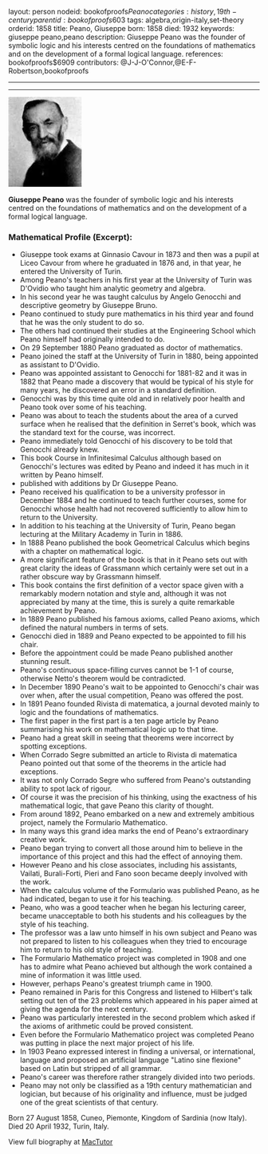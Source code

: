 layout: person
nodeid: bookofproofs$Peano
categories: history,19th-century
parentid: bookofproofs$603
tags: algebra,origin-italy,set-theory
orderid: 1858
title: Peano, Giuseppe
born: 1858
died: 1932
keywords: giuseppe peano,peano
description: Giuseppe Peano was the founder of symbolic logic and his interests centred on the foundations of mathematics and on the development of a formal logical language.
references: bookofproofs$6909
contributors: @J-J-O'Connor,@E-F-Robertson,bookofproofs

---



---

![Peano.jpg](https://github.com/bookofproofs/bookofproofs.github.io/blob/main/_sources/_assets/images/portraits/Peano.jpg?raw=true)

**Giuseppe Peano** was the founder of symbolic logic and his interests centred on the foundations of mathematics and on the development of a formal logical language.

### Mathematical Profile (Excerpt):
* Giuseppe took exams at Ginnasio Cavour in 1873 and then was a pupil at Liceo Cavour from where he graduated in 1876 and, in that year, he entered the University of Turin.
* Among Peano's teachers in his first year at the University of Turin was D'Ovidio who taught him analytic geometry and algebra.
* In his second year he was taught calculus by Angelo Genocchi and descriptive geometry by Giuseppe Bruno.
* Peano continued to study pure mathematics in his third year and found that he was the only student to do so.
* The others had continued their studies at the Engineering School which Peano himself had originally intended to do.
* On 29 September 1880 Peano graduated as doctor of mathematics.
* Peano joined the staff at the University of Turin in 1880, being appointed as assistant to D'Ovidio.
* Peano was appointed assistant to Genocchi for 1881-82 and it was in 1882 that Peano made a discovery that would be typical of his style for many years, he discovered an error in a standard definition.
* Genocchi was by this time quite old and in relatively poor health and Peano took over some of his teaching.
* Peano was about to teach the students about the area of a curved surface when he realised that the definition in Serret's book, which was the standard text for the course, was incorrect.
* Peano immediately told Genocchi of his discovery to be told that Genocchi already knew.
* This book Course in Infinitesimal Calculus although based on Genocchi's lectures was edited by Peano and indeed it has much in it written by Peano himself.
* published with additions by Dr Giuseppe Peano.
* Peano received his qualification to be a university professor in December 1884 and he continued to teach further courses, some for Genocchi whose health had not recovered sufficiently to allow him to return to the University.
* In addition to his teaching at the University of Turin, Peano began lecturing at the Military Academy in Turin in 1886.
* In 1888 Peano published the book Geometrical Calculus which begins with a chapter on mathematical logic.
* A more significant feature of the book is that in it Peano sets out with great clarity the ideas of Grassmann which certainly were set out in a rather obscure way by Grassmann himself.
* This book contains the first definition of a vector space given with a remarkably modern notation and style and, although it was not appreciated by many at the time, this is surely a quite remarkable achievement by Peano.
* In 1889 Peano published his famous axioms, called Peano axioms, which defined the natural numbers in terms of sets.
* Genocchi died in 1889 and Peano expected to be appointed to fill his chair.
* Before the appointment could be made Peano published another stunning result.
* Peano's continuous space-filling curves cannot be 1-1 of course, otherwise Netto's theorem would be contradicted.
* In December 1890 Peano's wait to be appointed to Genocchi's chair was over when, after the usual competition, Peano was offered the post.
* In 1891 Peano founded Rivista di matematica, a journal devoted mainly to logic and the foundations of mathematics.
* The first paper in the first part is a ten page article by Peano summarising his work on mathematical logic up to that time.
* Peano had a great skill in seeing that theorems were incorrect by spotting exceptions.
* When Corrado Segre submitted an article to Rivista di matematica Peano pointed out that some of the theorems in the article had exceptions.
* It was not only Corrado Segre who suffered from Peano's outstanding ability to spot lack of rigour.
* Of course it was the precision of his thinking, using the exactness of his mathematical logic, that gave Peano this clarity of thought.
* From around 1892, Peano embarked on a new and extremely ambitious project, namely the Formulario Mathematico.
* In many ways this grand idea marks the end of Peano's extraordinary creative work.
* Peano began trying to convert all those around him to believe in the importance of this project and this had the effect of annoying them.
* However Peano and his close associates, including his assistants, Vailati, Burali-Forti, Pieri and Fano soon became deeply involved with the work.
* When the calculus volume of the Formulario was published Peano, as he had indicated, began to use it for his teaching.
* Peano, who was a good teacher when he began his lecturing career, became unacceptable to both his students and his colleagues by the style of his teaching.
* The professor was a law unto himself in his own subject and Peano was not prepared to listen to his colleagues when they tried to encourage him to return to his old style of teaching.
* The Formulario Mathematico project was completed in 1908 and one has to admire what Peano achieved but although the work contained a mine of information it was little used.
* However, perhaps Peano's greatest triumph came in 1900.
* Peano remained in Paris for this Congress and listened to Hilbert's talk setting out ten of the 23 problems which appeared in his paper aimed at giving the agenda for the next century.
* Peano was particularly interested in the second problem which asked if the axioms of arithmetic could be proved consistent.
* Even before the Formulario Mathematico project was completed Peano was putting in place the next major project of his life.
* In 1903 Peano expressed interest in finding a universal, or international, language and proposed an artificial language "Latino sine flexione" based on Latin but stripped of all grammar.
* Peano's career was therefore rather strangely divided into two periods.
* Peano may not only be classified as a 19th  century mathematician and logician, but because of his originality and influence, must be judged one of the great scientists of that century.

Born 27 August 1858, Cuneo, Piemonte, Kingdom of Sardinia (now Italy). Died 20 April 1932, Turin, Italy.

View full biography at [MacTutor](https://mathshistory.st-andrews.ac.uk/Biographies/Peano/)
